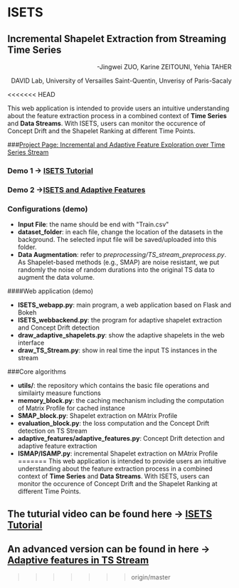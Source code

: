 # ISETS
## Incremental Shapelet Extraction from Streaming Time Series
<p align="right">-Jingwei ZUO, Karine ZEITOUNI, Yehia TAHER</p>
<p align="right">DAVID Lab, University of Versailles Saint-Quentin, Unverisy of Paris-Sacaly</p>
<<<<<<< HEAD

This web application is intended to provide users an intuitive understanding about the feature extraction process in a combined context of **Time Series** and **Data Streams**. With ISETS, users can monitor the occurence of Concept Drift and the Shapelet Ranking at different Time Points.

###[Project Page: Incremental and Adaptive Feature Exploration over Time Series Stream](https://github.com/JingweiZuo/TSStreamMining)

### Demo 1 -> [ISETS Tutorial](https://drive.google.com/file/d/1IIHi0nu89ZNpZWxeUAsuX7MzyquoJZ_o/view?usp=sharing)

### Demo 2 ->[ISETS and Adaptive Features](https://drive.google.com/open?id=1-7RpKNIdMLYUuv1Fg7X7IlJMUrmkKwAb)

### Configurations (demo)

- **Input File**: the name should be end with "Train.csv"
- **dataset_folder**: in each file, change the location of the datasets in the background. The selected input file will be saved/uploaded into this folder.
- **Data Augmentation**: refer to *preprocessing/TS_stream_preprocess.py*. As Shapelet-based methods (e.g., SMAP) are noise resistant, we put randomly the noise of random durations into the original TS data to augment the data volume. 

####Web application (demo)

- **ISETS_webapp.py**: main program, a web application based on Flask and Bokeh
- **ISETS_webbackend.py**: the program for adaptive shapelet extraction and Concept Drift detection
- **draw_adaptive_shapelets.py**: show the adaptive shapelets in the web interface
- **draw_TS_Stream.py**: show in real time the input TS instances in the stream

###Core algorithms

- **utils/**: the repository which contains the basic file operations and similairty measure functions
- **memory_block.py**: the caching mechanism including the computation of Matrix Profile for cached instance
- **SMAP_block.py**: Shapelet extraction on MAtrix Profile
- **evaluation_block.py**: the loss computation and the Concept Drift detection on TS Stream
- **adaptive_features/adaptive_features.py**: Concept Drift detection and adaptive feature extraction
- **ISMAP/ISAMP.py**: incremental Shapelet extraction on MAtrix Profile
=======
This web application is intended to provide users an intuitive understanding about the feature extraction process in a combined context of <b>Time Series</b> and <b>Data Streams</b>. With ISETS, users can monitor the occurence of Concept Drift and the Shapelet Ranking at different Time Points.

## The tuturial video can be found here -> [ISETS Tutorial](https://drive.google.com/file/d/1IIHi0nu89ZNpZWxeUAsuX7MzyquoJZ_o/view?usp=sharing)

## An advanced version can be found in here -> [Adaptive features in TS Stream]( https://github.com/JingweiZuo/TSStreamMining)
>>>>>>> origin/master
